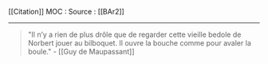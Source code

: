 [[Citation]]
MOC : 
Source : [[BAr2]]
***

> "Il n’y a rien de plus drôle que de regarder cette vieille bedole de Norbert jouer au bilboquet. Il ouvre la bouche comme pour avaler la boule." \- [[Guy de Maupassant]]